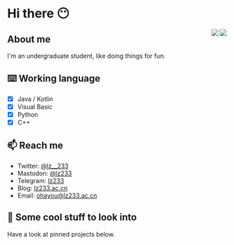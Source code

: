 # Hi there 😶

<div align="right">
  <img align="right" src="https://github-readme-stats.vercel.app/api?username=lz233&show_icons=true&count_private=true&icon_color=eed0d2&text_color=24292e&bg_color=ffffff&title_color=eed0d2&hide_title=true" />
  <img align="right" src="https://github-readme-stats.vercel.app/api/top-langs/?username=lz233&layout=compact&icon_color=eed0d2&text_color=24292e&bg_color=ffffff&title_color=eed0d2&hide_title=true" />
</div>

## About me

I'm an undergraduate student, like doing things for fun.

## ⌨️ Working language

- [x] Java / Kotlin
- [x] Visual Basic
- [x] Python
- [x] C++

## 📫 Reach me

- Twitter: [@lz__233](https://twitter.com/lz__233)
- Mastodon: [@lz233](https://mastodon.social/@lz233)
- Telegram: [lz233](https://t.me/lz233)
- Blog: [lz233.ac.cn](https://lz233.ac.cn)
- Email: [ohayou@lz233.ac.cn](mailto:ohayou@lz233.ac.cn)

## 👀 Some cool stuff to look into

Have a look at pinned projects below.

